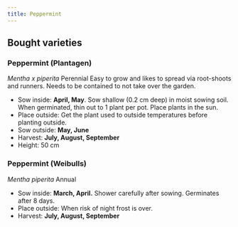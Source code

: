 ```yaml
---
title: Peppermint
---
```

## Bought varieties
### Peppermint (Plantagen)
_Mentha x piperita_
Perennial
Easy to grow and likes to spread via root-shoots and runners. Needs to be contained to not take over the garden. 
- Sow inside: **April, May**. Sow shallow (0.2 cm deep) in moist sowing soil. When germinated, thin out to 1 plant per pot. Place plants in the sun. 
- Place outside: Get the plant used to outside temperatures before planting outside. 
- Sow outside: **May, June**
- Harvest: **July, August, September**
- Height: 50 cm

### Peppermint (Weibulls)
_Mentha piperita_
Annual
- Sow inside: **March, April.** Shower carefully after sowing. Germinates after 8 days. 
- Place outside: When risk of night frost is over. 
- Harvest: **July, August, September**